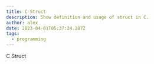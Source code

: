 ```yaml
---
title: C Struct
description: Show definition and usage of struct in C.
author: alex
date: 2023-04-01T05:37:24.287Z
tags:
  - programming
---
```

C﻿ Struct
